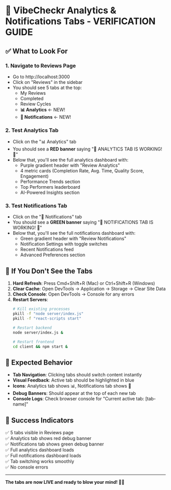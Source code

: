 # 🎉 VibeCheckr Analytics & Notifications Tabs - VERIFICATION GUIDE

## ✅ What to Look For

### 1. **Navigate to Reviews Page**
- Go to http://localhost:3000
- Click on "Reviews" in the sidebar
- You should see 5 tabs at the top:
  - My Reviews
  - Completed  
  - Review Cycles
  - **📊 Analytics** ← NEW!
  - **🔔 Notifications** ← NEW!

### 2. **Test Analytics Tab**
- Click on the "📊 Analytics" tab
- You should see a **RED banner** saying "🎉 ANALYTICS TAB IS WORKING! 🎉"
- Below that, you'll see the full analytics dashboard with:
  - Purple gradient header with "Review Analytics"
  - 4 metric cards (Completion Rate, Avg. Time, Quality Score, Engagement)
  - Performance Trends section
  - Top Performers leaderboard
  - AI-Powered Insights section

### 3. **Test Notifications Tab**
- Click on the "🔔 Notifications" tab  
- You should see a **GREEN banner** saying "🔔 NOTIFICATIONS TAB IS WORKING! 🔔"
- Below that, you'll see the full notifications dashboard with:
  - Green gradient header with "Review Notifications"
  - Notification Settings with toggle switches
  - Recent Notifications feed
  - Advanced Preferences section

## 🐛 If You Don't See the Tabs

1. **Hard Refresh**: Press Cmd+Shift+R (Mac) or Ctrl+Shift+R (Windows)
2. **Clear Cache**: Open DevTools → Application → Storage → Clear Site Data
3. **Check Console**: Open DevTools → Console for any errors
4. **Restart Servers**: 
   ```bash
   # Kill existing processes
   pkill -f "node server/index.js"
   pkill -f "react-scripts start"
   
   # Restart backend
   node server/index.js &
   
   # Restart frontend  
   cd client && npm start &
   ```

## 🎯 Expected Behavior

- **Tab Navigation**: Clicking tabs should switch content instantly
- **Visual Feedback**: Active tab should be highlighted in blue
- **Icons**: Analytics tab shows 📊, Notifications tab shows 🔔
- **Debug Banners**: Should appear at the top of each new tab
- **Console Logs**: Check browser console for "Current active tab: [tab-name]"

## 🚀 Success Indicators

✅ 5 tabs visible in Reviews page  
✅ Analytics tab shows red debug banner  
✅ Notifications tab shows green debug banner  
✅ Full analytics dashboard loads  
✅ Full notifications dashboard loads  
✅ Tab switching works smoothly  
✅ No console errors  

---

**The tabs are now LIVE and ready to blow your mind! 🎉🔥**
